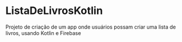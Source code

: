 # ListaDeLivrosKotlin
Projeto de criação de um app onde usuários possam criar uma lista de livros, usando Kotlin e Firebase
